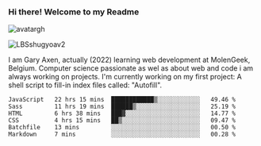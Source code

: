 ### Hi there! Welcome to my Readme 
![avatargh](https://user-images.githubusercontent.com/22075644/164934471-9e8af8ff-56fa-42c4-8061-5c7410433886.png)

![LBSshugyoav2](https://user-images.githubusercontent.com/22075644/164934218-25b846e8-bf56-4a0e-bd88-ab444310d7a8.png)



I am Gary Axen, actually (2022) learning web development at MolenGeek, Belgium.
Computer science passionate as wel as about web and code i am always working on projects.
I'm currently working on my first project: A shell script to fill-in index files called: "Autofill". 
<!--START_SECTION:waka-->

```text
JavaScript   22 hrs 15 mins  ████████████▒░░░░░░░░░░░░   49.46 %
Sass         11 hrs 19 mins  ██████▒░░░░░░░░░░░░░░░░░░   25.19 %
HTML         6 hrs 38 mins   ███▓░░░░░░░░░░░░░░░░░░░░░   14.77 %
CSS          4 hrs 15 mins   ██▒░░░░░░░░░░░░░░░░░░░░░░   09.47 %
Batchfile    13 mins         ░░░░░░░░░░░░░░░░░░░░░░░░░   00.50 %
Markdown     7 mins          ░░░░░░░░░░░░░░░░░░░░░░░░░   00.28 %
```

<!--END_SECTION:waka-->

<!--
**LeBigSky/LebigSky** is a ✨ _special_ ✨ repository because its `README.md` (this file) appears on your GitHub profile.


as to get you started:

- 🔭 I’m currently working on ...
- 🌱 I’m currently learning ...
- 👯 I’m looking to collaborate on ...
- 🤔 I’m looking for help with ...
- 💬 Ask me about ...
- 📫 How to reach me: ...
- 😄 Pronouns: ...
- ⚡ Fun fact: ...
-->
